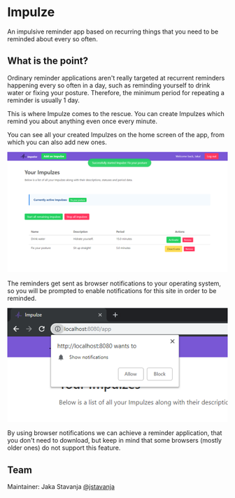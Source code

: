 # Impulze

An impulsive reminder app based on recurring things that you need to be reminded about every so often.

## What is the point?

Ordinary reminder applications aren't really targeted at recurrent reminders happening every so often in a day, such as reminding yourself to drink water
or fixing your posture. Therefore, the minimum period for repeating a reminder is usually 1 day.

This is where Impulze comes to the rescue. You can create Impulzes which remind you about anything even once every minute.

You can see all your created Impulzes on the home screen of the app, from which you can also add new ones.

![Image of the application's home page](main_screen.png)

The reminders get sent as browser notifications to your operating system, so you will be prompted to enable notifications for this site in order to be reminded.

![Image of the application's home page](allow_notifications_prompt.png)

By using browser notifications we can achieve a reminder application, that you don't need to download, but keep in mind that some browsers (mostly older ones) do not support this feature.

## Team

Maintainer: Jaka Stavanja [@jstavanja](https://github.com/jstavanja)